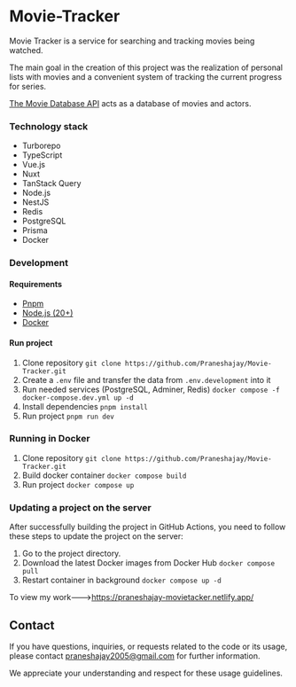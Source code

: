 # Movie-Tracker


Movie Tracker is a service for searching and tracking movies being watched.

The main goal in the creation of this project was the realization of personal lists with movies and a convenient system of tracking the current progress for series.

[The Movie Database API](https://www.themoviedb.org/documentation/api) acts as a database of movies and actors.

### Technology stack

- Turborepo
- TypeScript
- Vue.js
- Nuxt
- TanStack Query
- Node.js
- NestJS
- Redis
- PostgreSQL
- Prisma
- Docker

### Development

#### Requirements

- [Pnpm](https://pnpm.io/)
- [Node.js (20+)](https://nodejs.org/en/)
- [Docker](https://docs.docker.com/get-docker/)

#### Run project

1. Clone repository `git clone https://github.com/Praneshajay/Movie-Tracker.git`
2. Create a `.env` file and transfer the data from `.env.development` into it
3. Run needed services (PostgreSQL, Adminer, Redis) `docker compose -f docker-compose.dev.yml up -d`
4. Install dependencies `pnpm install`
5. Run project `pnpm run dev`

### Running in Docker

1. Clone repository `git clone https://github.com/Praneshajay/Movie-Tracker.git`
2. Build docker container `docker compose build`
3. Run project `docker compose up`

### Updating a project on the server

After successfully building the project in GitHub Actions, you need to follow these steps to update the project on the server:

1. Go to the project directory.
2. Download the latest Docker images from Docker Hub `docker compose pull`
3. Restart container in background `docker compose up -d`


To view my work--->https://praneshajay-movietacker.netlify.app/

## Contact

If you have questions, inquiries, or requests related to the code or its usage, please contact [praneshajay2005@gmail.com](mailto:praneshajay2005@gmail.com) for further information.

We appreciate your understanding and respect for these usage guidelines.


